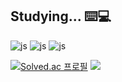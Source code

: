 ## Studying... ⌨️💻

![js](https://img.shields.io/badge/C%2B%2B-00599C?style=for-the-badge&logo=c%2B%2B&logoColor=white) ![js](https://img.shields.io/badge/C-00599C?style=for-the-badge&logo=c&logoColor=white) ![js](https://img.shields.io/badge/Python-14354C?style=for-the-badge&logo=python&logoColor=white)

[![Solved.ac
프로필](http://mazassumnida.wtf/api/v2/generate_badge?boj=wumpus)](https://solved.ac/wumpus)
<img src="http://mazandi.herokuapp.com/api?handle=wumpus&theme=cold"/>

<!--
**wumpusu/wumpusu** is a ✨ _special_ ✨ repository because its `README.md` (this file) appears on your GitHub profile.

Here are some ideas to get you started:

- 🔭 I’m currently working on ...
- 🌱 I’m currently learning ...
- 👯 I’m looking to collaborate on ...
- 🤔 I’m looking for help with ...
- 💬 Ask me about ...
- 📫 How to reach me: ...
- 😄 Pronouns: ...
- ⚡ Fun fact: ...
-->
